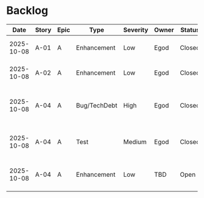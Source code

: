 # Backlog

| Date | Story | Epic | Type | Severity | Owner | Status | Notes |
|------|-------|------|------|----------|-------|--------|-------|
| 2025-10-08 | A-01 | A | Enhancement | Low | Egod | Closed | Add logging for NPC creation in npcService.create (e.g., console.log or proper logger). Related to story-1.1.md |
| 2025-10-08 | A-02 | A | Enhancement | Low | Egod | Closed | Add input validation for limit (max 100) and offset (non-negative) in GET /npc route. Related to story-1.2.md |
| 2025-10-08 | A-04 | A | Bug/TechDebt | High | Egod | Closed | Derive player_id from auth/session middleware and enforce on PATCH /npc/{id}/prompt. Implemented in src/app.ts and src/routes/npc.ts on 2025-10-08. See: docs/stories/story-1.4.md |
| 2025-10-08 | A-04 | A | Test | Medium | Egod | Closed | Integration test added: tests/routes/patch_prompt.integration.test.ts on 2025-10-08. See: docs/stories/story-1.4.md |
| 2025-10-08 | A-04 | A | Enhancement | Low | TBD | Open | Add input size validation and sanitization for `prompt` (limit length, e.g., 5000 chars). See: src/routes/npc.ts, src/services/npcService.ts |